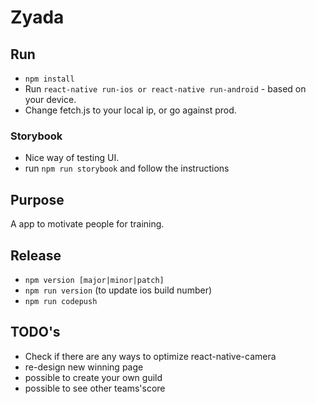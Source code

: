 # Zyada

## Run
* `npm install`
* Run `react-native run-ios or react-native run-android` - based on your device.
* Change fetch.js to your local ip, or go against prod.

### Storybook
* Nice way of testing UI.
* run `npm run storybook` and follow the instructions

## Purpose
A app to motivate people for training. 

## Release
* `npm version [major|minor|patch]`
* `npm run version` (to update ios build number)
* `npm run codepush`


## TODO's
* Check if there are any ways to optimize react-native-camera
* re-design new winning page
* possible to create your own guild
* possible to see other teams'score


